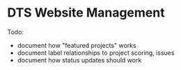 # DTS Website Management

Todo:

* document how "featured projects" works
* document label relationships to project scoring, issues
* document how status updates should work

